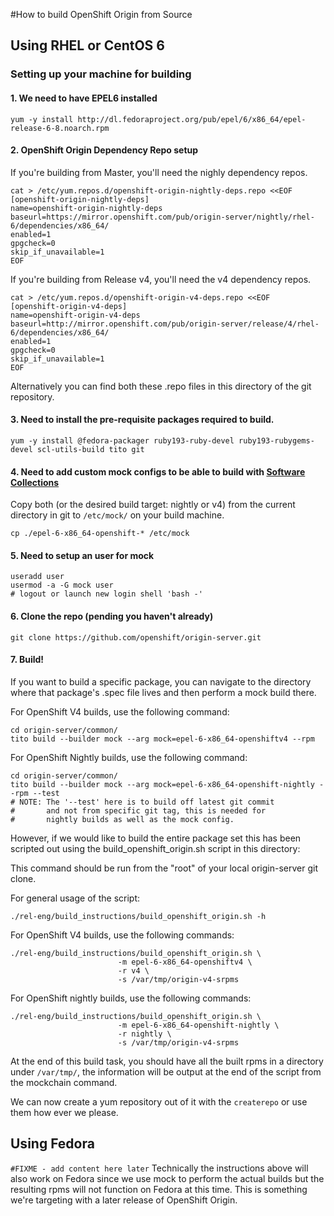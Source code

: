 #How to build OpenShift Origin from Source

## Using RHEL or CentOS 6

### Setting up your machine for building
#### 1. We need to have EPEL6 installed
``` 
yum -y install http://dl.fedoraproject.org/pub/epel/6/x86_64/epel-release-6-8.noarch.rpm
```

#### 2. OpenShift Origin Dependency Repo setup

If you're building from Master, you'll need the nighly dependency repos.
```
cat > /etc/yum.repos.d/openshift-origin-nightly-deps.repo <<EOF
[openshift-origin-nightly-deps]
name=openshift-origin-nightly-deps
baseurl=https://mirror.openshift.com/pub/origin-server/nightly/rhel-6/dependencies/x86_64/
enabled=1
gpgcheck=0
skip_if_unavailable=1
EOF
```

  If you're building from Release v4, you'll need the v4 dependency repos.
```
cat > /etc/yum.repos.d/openshift-origin-v4-deps.repo <<EOF
[openshift-origin-v4-deps]
name=openshift-origin-v4-deps
baseurl=http://mirror.openshift.com/pub/origin-server/release/4/rhel-6/dependencies/x86_64/
enabled=1
gpgcheck=0
skip_if_unavailable=1
EOF
```

Alternatively you can find both these .repo files in this directory of the git repository.

#### 3. Need to install the pre-requisite packages required to build.

```
yum -y install @fedora-packager ruby193-ruby-devel ruby193-rubygems-devel scl-utils-build tito git
```

#### 4. Need to add custom mock configs to be able to build with [Software Collections](https://www.softwarecollections.org/en/)

Copy both (or the desired build target: nightly or v4) from the current directory in git to `/etc/mock/` on your build machine.

```
cp ./epel-6-x86_64-openshift-* /etc/mock
```

#### 5. Need to setup an user for mock

```
useradd user 
usermod -a -G mock user 
# logout or launch new login shell 'bash -'
```

#### 6. Clone the repo (pending you haven't already)

```
git clone https://github.com/openshift/origin-server.git
```

#### 7. Build!

If you want to build a specific package, you can navigate to the directory where that package's .spec file lives and then perform a mock build there.

For OpenShift V4 builds, use the following command:
```
cd origin-server/common/
tito build --builder mock --arg mock=epel-6-x86_64-openshiftv4 --rpm
```

For OpenShift Nightly builds, use the following command:
```
cd origin-server/common/
tito build --builder mock --arg mock=epel-6-x86_64-openshift-nightly --rpm --test
# NOTE: The '--test' here is to build off latest git commit
#       and not from specific git tag, this is needed for 
#       nightly builds as well as the mock config.
```

However, if we would like to build the entire package set this has been scripted out using the build_openshift_origin.sh script in this directory:

This command should be run from the "root" of your local origin-server git clone.

For general usage of the script:
```
./rel-eng/build_instructions/build_openshift_origin.sh -h
```

For OpenShift V4 builds, use the following commands:
```
./rel-eng/build_instructions/build_openshift_origin.sh \
                        -m epel-6-x86_64-openshiftv4 \
                        -r v4 \
                        -s /var/tmp/origin-v4-srpms
```

For OpenShift nightly builds, use the following commands:
```
./rel-eng/build_instructions/build_openshift_origin.sh \
                        -m epel-6-x86_64-openshift-nightly \
                        -r nightly \
                        -s /var/tmp/origin-v4-srpms
```

At the end of this build task, you should have all the built rpms in a directory under `/var/tmp/`, the information will be output at the end of the script from the mockchain command.

We can now create a yum repository out of it with the `createrepo` or use them how ever we please.


## Using Fedora 
`#FIXME - add content here later`
Technically the instructions above will also work on Fedora since we use mock to perform the actual builds but the resulting rpms will not function on Fedora at this time. This is something we're targeting with a later release of OpenShift Origin.
